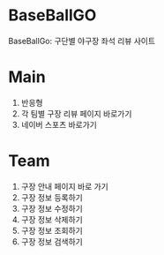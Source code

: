 # BaseBallGO
BaseBallGo: 구단별 야구장 좌석 리뷰 사이트


# Main
1. 반응형
2. 각 팀별 구장 리뷰 페이지 바로가기
3. 네이버 스포츠 바로가기

# Team
1. 구장 안내 페이지 바로 가기
2. 구장 정보 등록하기
3. 구장 정보 수정하기
4. 구장 정보 삭제하기
5. 구장 정보 조회하기
6. 구장 정보 검색하기
